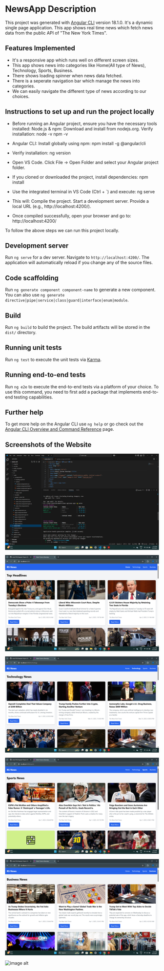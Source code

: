 # NewsApp Description

This project was generated with [Angular CLI](https://github.com/angular/angular-cli) version 18.1.0. It's a dynamic single page application. This app shows real time news which fetch news data from the public API of "The New York Times". 

## Features Implemented

- It's a responsive app which runs well on different screen sizes.
- This app shows news into categories like Home(All type of News), Technology, Sports, Business.
- There shows loading spinner when news data fetched.
- There is a seperate navigation bar which manage the news into categories.
- We can easily navigate the different type of news according to our choices.

## Instructions to set up and run the project locally

- Before running an Angular project, ensure you have the necessary tools installed:
  Node.js & npm: Download and install from nodejs.org. Verify installation:
  node -v
  npm -v

- Angular CLI: Install globally using npm:
  npm install -g @angular/cli

- Verify installation:
  ng version

- Open VS Code.
  Click File → Open Folder and select your Angular project folder.

- If you cloned or downloaded the project, install dependencies:
  npm install

- Use the integrated terminal in VS Code (Ctrl + `) and execute:
  ng serve

- This will:
  Compile the project.
  Start a development server.
  Provide a local URL (e.g., http://localhost:4200/).

- Once compiled successfully, open your browser and go to:
  http://localhost:4200/

To follow the above steps we can run this project locally.

## Development server

Run `ng serve` for a dev server. Navigate to `http://localhost:4200/`. The application will automatically reload if you change any of the source files.

## Code scaffolding

Run `ng generate component component-name` to generate a new component. You can also use `ng generate directive|pipe|service|class|guard|interface|enum|module`.

## Build

Run `ng build` to build the project. The build artifacts will be stored in the `dist/` directory.

## Running unit tests

Run `ng test` to execute the unit tests via [Karma](https://karma-runner.github.io).

## Running end-to-end tests

Run `ng e2e` to execute the end-to-end tests via a platform of your choice. To use this command, you need to first add a package that implements end-to-end testing capabilities.

## Further help

To get more help on the Angular CLI use `ng help` or go check out the [Angular CLI Overview and Command Reference](https://angular.dev/tools/cli) page.

## Screenshots of the Website
![image alt](https://github.com/rahul1305/Angular-Project/blob/cba6166a8f524c21e3e8f73fbb809cde982a3671/Screenshot%20(13).png)

![image alt](https://github.com/rahul1305/Angular-Project/blob/dbdd8d771352609fe25ad3cea2512274b88effba/Screenshot%20(14).png)

![image alt](https://github.com/rahul1305/Angular-Project/blob/9e54d2206680931baf375bc968e36a1b40e52e2e/Screenshot%20(15).png)

![image alt](https://github.com/rahul1305/Angular-Project/blob/fd62ea991a27a83ab74db66418fff30e4d1f19c8/Screenshot%20(16).png)

![image alt](https://github.com/rahul1305/Angular-Project/blob/bef82992a1e0d6e6a14c5f004e8612ff5ad740a2/Screenshot%20(17).png)

![image alt]()
